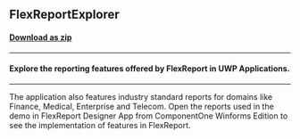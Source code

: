 ## FlexReportExplorer
#### [Download as zip](https://grapecity.github.io/DownGit/#/home?url=https://github.com/GrapeCity/ComponentOne-UWP-Samples/tree/master/C1.UWP.FlexReport/CS/FlexReportExplorer)
____
#### Explore the reporting features offered by FlexReport in UWP Applications. 
____
The application also features industry standard reports for domains like Finance, 
Medical, Enterprise and Telecom. Open the reports used in the demo in 
FlexReport Designer App from ComponentOne Winforms Edition to see the 
implementation of features in FlexReport.
